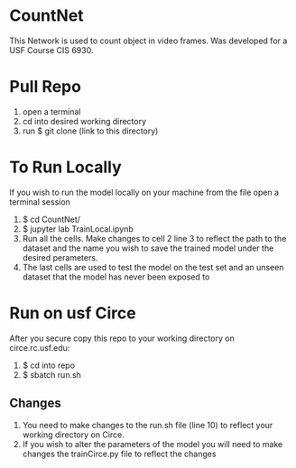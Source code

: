 # CountNet
This Network is used to count object in video frames. Was developed for a USF Course CIS 6930.  

# Pull Repo
  1. open a terminal 
  2. cd into desired working directory
  3. run $ git clone (link to this directory) 

# To Run Locally
If you wish to run the model locally on your machine from the file open a terminal session
  1. $ cd CountNet/
  2. $ jupyter lab TrainLocal.ipynb
  3. Run all the cells. Make changes to cell 2 line 3 to reflect the path to the dataset and the name you wish to save the          trained model under the desired perameters. 
  4. The last cells are used to test the model on the test set and an unseen dataset that the model has never been exposed to

# Run on usf Circe
After you secure copy this repo to your working directory on circe.rc.usf.edu:
  1. $ cd into repo
  2. $ sbatch run.sh
## Changes
1. You need to make changes to the run.sh file (line 10) to reflect your working directory on Circe.
2. If you wish to alter the parameters of the model you will need to make changes the trainCirce.py file to reflect the changes
